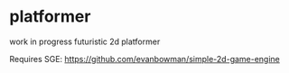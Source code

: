 # platformer
work in progress futuristic 2d platformer

Requires SGE: https://github.com/evanbowman/simple-2d-game-engine
